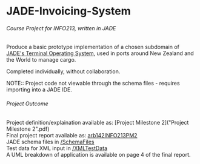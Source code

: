 # JADE-Invoicing-System
###### Course Project for INFO213, written in JADE
Produce a basic prototype implementation of a chosen subdomain of [JADE's Terminal Operating System](https://www.jadelogistics.com/products/master-terminal/),
used in ports around New Zealand and the World to manage cargo.

Completed individually, without collaboration.

NOTE:: Project code not viewable through the schema files - requires importing into a JADE IDE.

###### Project Outcome
Project definition/explaination available as: [Project Milestone 2]("Project Milestone 2".pdf)\
Final project report available as: [arb142INFO213PM2](arb142INFO213PM2.pdf)\
JADE schema files in [/SchemaFiles](/SchemaFiles)\
Test data for XML input in [/XMLTestData](/XMLTestData)\
A UML breakdown of application is available on page 4 of the final report.
